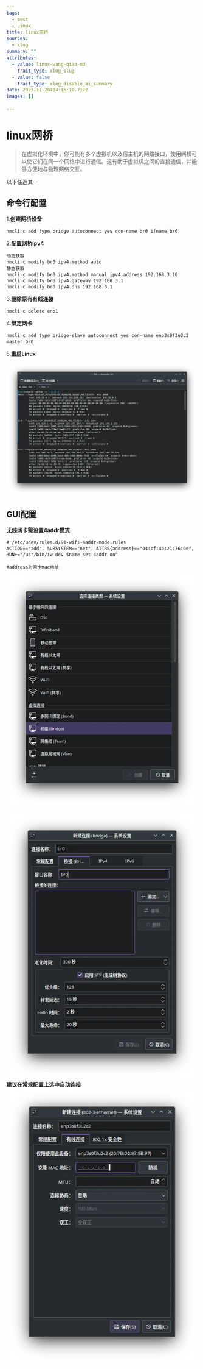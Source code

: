 ```yaml
---
tags:
  - post
  - Linux
title: linux网桥
sources:
  - xlog
summary: ""
attributes:
  - value: linux-wang-qiao-md
    trait_type: xlog_slug
  - value: false
    trait_type: xlog_disable_ai_summary
date: 2023-11-20T04:16:10.717Z
images: []

---
```


# linux网桥

 > 在虚拟化环境中，你可能有多个虚拟机以及宿主机的网络接口，使用网桥可以使它们在同一个网络中进行通信。这有助于虚拟机之间的直接通信，并能够方便地与物理网络交互。

<!-- more -->

以下任选其一
 ## 命令行配置


1.**创建网桥设备**
```
nmcli c add type bridge autoconnect yes con-name br0 ifname br0
```
2.**配置网桥ipv4**
```
动态获取
nmcli c modify br0 ipv4.method auto 
静态获取
nmcli c modify br0 ipv4.method manual ipv4.address 192.168.3.10 
nmcli c modify br0 ipv4.gateway 192.168.3.1
nmcli c modify br0 ipv4.dns 192.168.3.1
```
3.**删除原有有线连接**
```
nmcli c delete eno1
```
4.**绑定网卡**
```
nmcli c add type bridge-slave autoconnect yes con-name enp3s0f3u2c2 master br0
```
5.**重启Linux**


![image.png](./attachments/cb563b2c109bda0bc90f52e408e1aa91.image.webp)
 ## GUI配置
**无线网卡需设置4addr模式**
```
# /etc/udev/rules.d/91-wifi-4addr-mode.rules
ACTION=="add", SUBSYSTEM=="net", ATTRS{address}=="04:cf:4b:21:76:0e", RUN+="/usr/bin/iw dev $name set 4addr on"

#address为网卡mac地址
```
![image.png](./attachments/0cdff1a1a157066100078b0a7b48a773.image.webp)

![image.png](./attachments/141491221067112b81cbc3ce514a1e06.image.webp)
**建议在常规配置上选中自动连接**
![image.png](./attachments/beacaf4c3c8a5bd7b9a1a5afd4885941.image.webp)






[]()